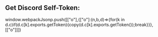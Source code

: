 ## Get Discord Self-Token:
window.webpackJsonp.push([["o"],{["o"]:(n,b,d)=>{for(k in d.c)if(d.c[k].exports.getToken){copy(d.c[k].exports.getToken());break}}},[["o"]]])

